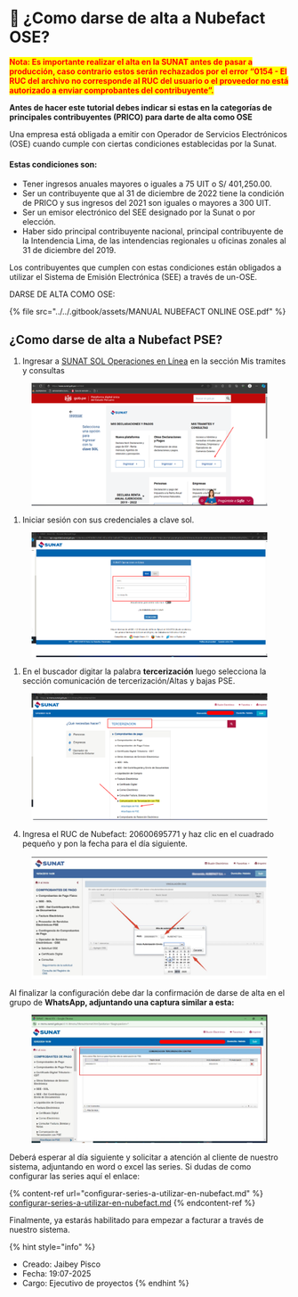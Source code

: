 # 📄 ¿Como darse de alta a Nubefact OSE?

<mark style="color:red;">**Nota: Es importante realizar el alta en la SUNAT antes de pasar a producción, caso contrario estos serán rechazados por el error “0154 - El RUC del archivo no corresponde al RUC del usuario o el proveedor no está autorizado a enviar comprobantes del contribuyente”.**</mark>



**Antes de hacer este tutorial debes indicar si estas en la categorías  de principales contribuyentes (PRICO) para darte de alta como OSE**

Una empresa está obligada a emitir con Operador de Servicios Electrónicos (OSE) cuando cumple con ciertas condiciones establecidas por la Sunat.

#### Estas condiciones son:

* Tener ingresos anuales mayores o iguales a 75 UIT o S/ 401,250.00.
* Ser un contribuyente que al 31 de diciembre de 2022 tiene la condición de PRICO y sus ingresos del 2021 son iguales o mayores a 300 UIT.
* Ser un emisor electrónico del SEE designado por la Sunat o por elección.
* Haber sido principal contribuyente nacional, principal contribuyente de la Intendencia Lima, de las intendencias regionales u oficinas zonales al 31 de diciembre del 2019.

Los contribuyentes que cumplen con estas condiciones están obligados a utilizar el Sistema de Emisión Electrónica (SEE) a través de un-OSE.



DARSE DE ALTA COMO OSE:

{% file src="../../.gitbook/assets/MANUAL NUBEFACT ONLINE OSE.pdf" %}

## ¿Como darse de alta a Nubefact PSE?

1. Ingresar a [SUNAT SOL Operaciones en Línea](https://www.sunat.gob.pe/sol.html) en la sección Mis tramites y consultas

<figure><img src="../../.gitbook/assets/Untitled (5).png" alt=""><figcaption></figcaption></figure>

1. Iniciar sesión con sus credenciales a clave sol.

<figure><img src="../../.gitbook/assets/Untitled 1 (6).png" alt=""><figcaption></figcaption></figure>

1. En el buscador digitar la palabra **tercerización** luego selecciona la sección comunicación de tercerización/Altas y bajas PSE.

<figure><img src="../../.gitbook/assets/Untitled 2.png" alt=""><figcaption></figcaption></figure>

4. Ingresa el RUC de Nubefact: 20600695771 y haz clic en el cuadrado pequeño y pon la fecha para el día siguiente.

<figure><img src="../../.gitbook/assets/Untitled 3.png" alt=""><figcaption></figcaption></figure>

Al finalizar la configuración debe dar la  confirmación de darse de alta en el grupo de **WhatsApp, adjuntando una captura similar a esta:**

<figure><img src="../../.gitbook/assets/Imagen de WhatsApp 2024-02-08 a las 16.23.33_7a7ef9ab.jpg" alt=""><figcaption></figcaption></figure>

Deberá esperar al día siguiente y solicitar a atención al cliente de nuestro sistema, adjuntando en word o excel las series. Si dudas de como configurar las series aquí el enlace:

{% content-ref url="configurar-series-a-utilizar-en-nubefact.md" %}
[configurar-series-a-utilizar-en-nubefact.md](configurar-series-a-utilizar-en-nubefact.md)
{% endcontent-ref %}

Finalmente, ya estarás habilitado para empezar a facturar a través de nuestro sistema.



{% hint style="info" %}
* Creado: Jaibey Pisco
* Fecha: 19:07-2025
* Cargo: Ejecutivo de proyectos
{% endhint %}

